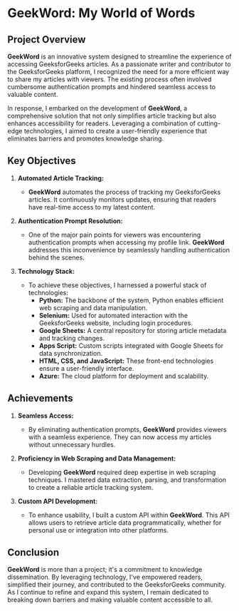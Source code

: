 # **GeekWord: My World of Words**

## **Project Overview**

**GeekWord** is an innovative system designed to streamline the experience of accessing GeeksforGeeks articles. As a passionate writer and contributor to the GeeksforGeeks platform, I recognized the need for a more efficient way to share my articles with viewers. The existing process often involved cumbersome authentication prompts and hindered seamless access to valuable content.

In response, I embarked on the development of **GeekWord**, a comprehensive solution that not only simplifies article tracking but also enhances accessibility for readers. Leveraging a combination of cutting-edge technologies, I aimed to create a user-friendly experience that eliminates barriers and promotes knowledge sharing.

## **Key Objectives**

1. **Automated Article Tracking:**
   - **GeekWord** automates the process of tracking my GeeksforGeeks articles. It continuously monitors updates, ensuring that readers have real-time access to my latest content.

2. **Authentication Prompt Resolution:**
   - One of the major pain points for viewers was encountering authentication prompts when accessing my profile link. **GeekWord** addresses this inconvenience by seamlessly handling authentication behind the scenes.

3. **Technology Stack:**
   - To achieve these objectives, I harnessed a powerful stack of technologies:
     - **Python:** The backbone of the system, Python enables efficient web scraping and data manipulation.
     - **Selenium:** Used for automated interaction with the GeeksforGeeks website, including login procedures.
     - **Google Sheets:** A central repository for storing article metadata and tracking changes.
     - **Apps Script:** Custom scripts integrated with Google Sheets for data synchronization.
     - **HTML, CSS, and JavaScript:** These front-end technologies ensure a user-friendly interface.
     - **Azure:** The cloud platform for deployment and scalability.

## **Achievements**

1. **Seamless Access:**
   - By eliminating authentication prompts, **GeekWord** provides viewers with a seamless experience. They can now access my articles without unnecessary hurdles.

2. **Proficiency in Web Scraping and Data Management:**
   - Developing **GeekWord** required deep expertise in web scraping techniques. I mastered data extraction, parsing, and transformation to create a reliable article tracking system.

3. **Custom API Development:**
   - To enhance usability, I built a custom API within **GeekWord**. This API allows users to retrieve article data programmatically, whether for personal use or integration into other platforms.

## **Conclusion**

**GeekWord** is more than a project; it's a commitment to knowledge dissemination. By leveraging technology, I've empowered readers, simplified their journey, and contributed to the GeeksforGeeks community. As I continue to refine and expand this system, I remain dedicated to breaking down barriers and making valuable content accessible to all.

